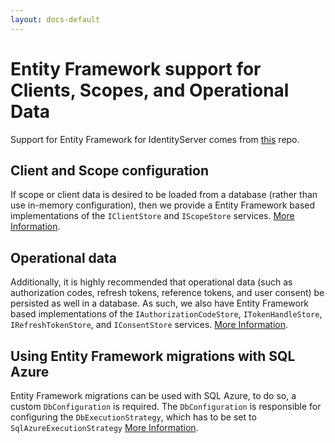 ```yaml
---
layout: docs-default
---
```


# Entity Framework support for Clients, Scopes, and Operational Data

Support for Entity Framework for IdentityServer comes from [this](https://github.com/IdentityServer/IdentityServer3.EntityFramework) repo.

## Client and Scope configuration

If scope or client data is desired to be loaded from a database (rather than use in-memory configuration), then we provide a Entity Framework based implementations of the `IClientStore` and `IScopeStore` services. [More Information](clients_scopes.html).

## Operational data

Additionally, it is highly recommended that operational data (such as authorization codes, refresh tokens, reference tokens, and user consent) be persisted as well in a database. As such, we also have Entity Framework based implementations of the `IAuthorizationCodeStore`, `ITokenHandleStore`, `IRefreshTokenStore`, and `IConsentStore` services. [More Information](operational.html).

## Using Entity Framework migrations with SQL Azure

Entity Framework migrations can be used with SQL Azure, to do so, a custom `DbConfiguration` is required. The `DbConfiguration` is responsible for configuring the `DbExecutionStrategy`, which has to be set to `SqlAzureExecutionStrategy` [More Information](sql_azure.html).
